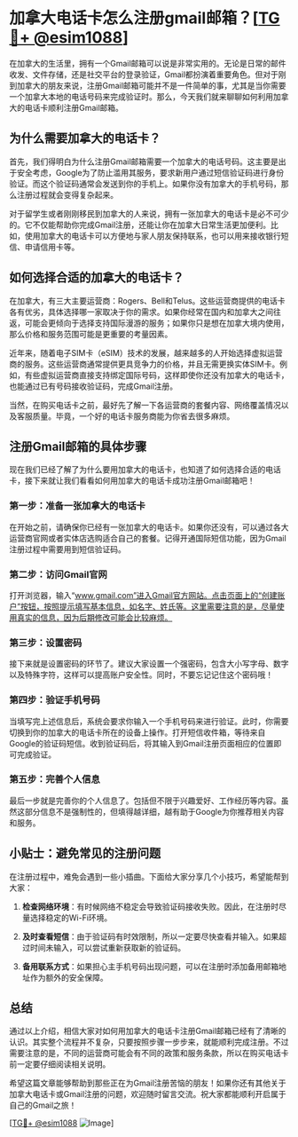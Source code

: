 # 加拿大电话卡怎么注册gmail邮箱？[[TG💪+ @esim1088](https://t.me/s/esim1088)]

在加拿大的生活里，拥有一个Gmail邮箱可以说是非常实用的。无论是日常的邮件收发、文件存储，还是社交平台的登录验证，Gmail都扮演着重要角色。但对于刚到加拿大的朋友来说，注册Gmail邮箱可能并不是一件简单的事，尤其是当你需要一个加拿大本地的电话号码来完成验证时。那么，今天我们就来聊聊如何利用加拿大的电话卡顺利注册Gmail邮箱。

## 为什么需要加拿大的电话卡？

首先，我们得明白为什么注册Gmail邮箱需要一个加拿大的电话号码。这主要是出于安全考虑，Google为了防止滥用其服务，要求新用户通过短信验证码进行身份验证。而这个验证码通常会发送到你的手机上。如果你没有加拿大的手机号码，那么注册过程就会变得复杂起来。

对于留学生或者刚刚移民到加拿大的人来说，拥有一张加拿大的电话卡是必不可少的。它不仅能帮助你完成Gmail注册，还能让你在加拿大日常生活更加便利。比如，使用加拿大的电话卡可以方便地与家人朋友保持联系，也可以用来接收银行短信、申请信用卡等。

## 如何选择合适的加拿大的电话卡？

在加拿大，有三大主要运营商：Rogers、Bell和Telus。这些运营商提供的电话卡各有优劣，具体选择哪一家取决于你的需求。如果你经常在国内和加拿大之间往返，可能会更倾向于选择支持国际漫游的服务；如果你只是想在加拿大境内使用，那么价格和服务范围可能是更重要的考量因素。

近年来，随着电子SIM卡（eSIM）技术的发展，越来越多的人开始选择虚拟运营商的服务。这些运营商通常提供更具竞争力的价格，并且无需更换实体SIM卡。例如，有些虚拟运营商直接支持绑定国际号码，这样即使你还没有加拿大的电话卡，也能通过已有号码接收验证码，完成Gmail注册。

当然，在购买电话卡之前，最好先了解一下各运营商的套餐内容、网络覆盖情况以及客服质量。毕竟，一个好的电话卡服务商能为你省去很多麻烦。

## 注册Gmail邮箱的具体步骤

现在我们已经了解了为什么要用加拿大的电话卡，也知道了如何选择合适的电话卡，接下来就让我们看看如何用加拿大的电话卡成功注册Gmail邮箱吧！

### 第一步：准备一张加拿大的电话卡

在开始之前，请确保你已经有一张加拿大的电话卡。如果你还没有，可以通过各大运营商官网或者实体店选购适合自己的套餐。记得开通国际短信功能，因为Gmail注册过程中需要用到短信验证码。

### 第二步：访问Gmail官网

打开浏览器，输入“www.gmail.com”进入Gmail官方网站。点击页面上的“创建账户”按钮，按照提示填写基本信息，如名字、姓氏等。这里需要注意的是，尽量使用真实的信息，因为后期修改可能会比较麻烦。

### 第三步：设置密码

接下来就是设置密码的环节了。建议大家设置一个强密码，包含大小写字母、数字以及特殊字符，这样可以提高账户安全性。同时，不要忘记记住这个密码哦！

### 第四步：验证手机号码

当填写完上述信息后，系统会要求你输入一个手机号码来进行验证。此时，你需要切换到你的加拿大的电话卡所在的设备上操作。打开短信收件箱，等待来自Google的验证码短信。收到验证码后，将其输入到Gmail注册页面相应的位置即可完成验证。

### 第五步：完善个人信息

最后一步就是完善你的个人信息了。包括但不限于兴趣爱好、工作经历等内容。虽然这部分信息不是强制性的，但填得越详细，越有助于Google为你推荐相关内容和服务。

## 小贴士：避免常见的注册问题

在注册过程中，难免会遇到一些小插曲。下面给大家分享几个小技巧，希望能帮到大家：

1. **检查网络环境**：有时候网络不稳定会导致验证码接收失败。因此，在注册时尽量选择稳定的Wi-Fi环境。
   
2. **及时查看短信**：由于验证码有时效限制，所以一定要尽快查看并输入。如果超过时间未输入，可以尝试重新获取新的验证码。

3. **备用联系方式**：如果担心主手机号码出现问题，可以在注册时添加备用邮箱地址作为额外的安全保障。

## 总结

通过以上介绍，相信大家对如何用加拿大的电话卡注册Gmail邮箱已经有了清晰的认识。其实整个流程并不复杂，只要按照步骤一步步来，就能顺利完成注册。不过需要注意的是，不同的运营商可能会有不同的政策和服务条款，所以在购买电话卡前一定要仔细阅读相关说明。

希望这篇文章能够帮助到那些正在为Gmail注册苦恼的朋友！如果你还有其他关于加拿大电话卡或Gmail注册的问题，欢迎随时留言交流。祝大家都能顺利开启属于自己的Gmail之旅！

[[TG💪+ @esim1088](https://t.me/s/esim1088) ![Image](https://i.postimg.cc/4NQfJmqS/Snipaste-2025-05-13-00-14-12.png)]